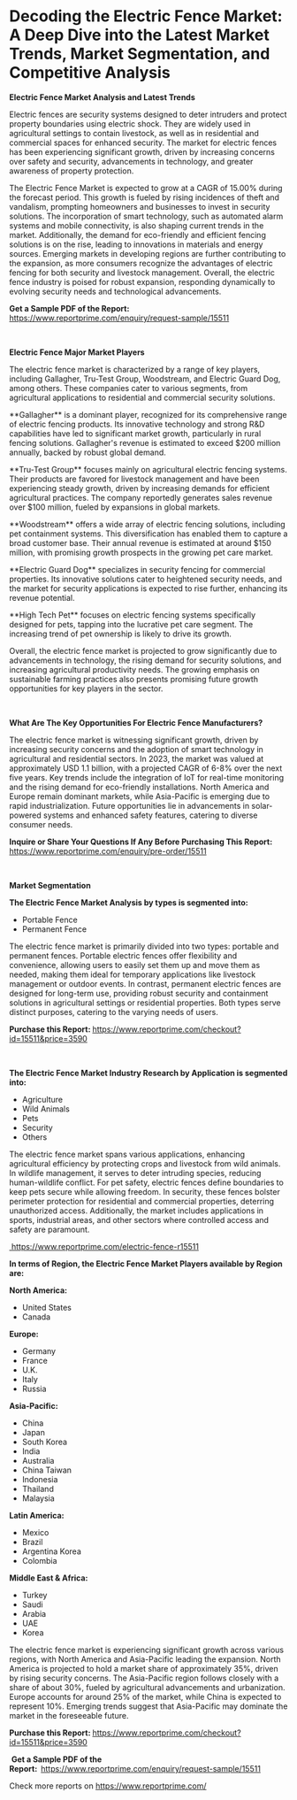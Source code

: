 <p><h1>Decoding the Electric Fence Market: A Deep Dive into the Latest Market Trends, Market Segmentation, and Competitive Analysis</h1></p><p><strong>Electric Fence Market Analysis and Latest Trends</strong></p>
<p><p>Electric fences are security systems designed to deter intruders and protect property boundaries using electric shock. They are widely used in agricultural settings to contain livestock, as well as in residential and commercial spaces for enhanced security. The market for electric fences has been experiencing significant growth, driven by increasing concerns over safety and security, advancements in technology, and greater awareness of property protection.</p><p>The Electric Fence Market is expected to grow at a CAGR of 15.00% during the forecast period. This growth is fueled by rising incidences of theft and vandalism, prompting homeowners and businesses to invest in security solutions. The incorporation of smart technology, such as automated alarm systems and mobile connectivity, is also shaping current trends in the market. Additionally, the demand for eco-friendly and efficient fencing solutions is on the rise, leading to innovations in materials and energy sources. Emerging markets in developing regions are further contributing to the expansion, as more consumers recognize the advantages of electric fencing for both security and livestock management. Overall, the electric fence industry is poised for robust expansion, responding dynamically to evolving security needs and technological advancements.</p></p>
<p><strong>Get a Sample PDF of the Report:&nbsp;</strong> <a href="https://www.reportprime.com/enquiry/request-sample/15511?utm_campaign=2476&utm_medium=2&utm_source=Github&utm_content=ia&utm_term=20032025&utm_id=electric-fence">https://www.reportprime.com/enquiry/request-sample/15511</a></p>
<p>&nbsp;</p>
<p><strong>Electric Fence Major Market Players</strong></p>
<p><p>The electric fence market is characterized by a range of key players, including Gallagher, Tru-Test Group, Woodstream, and Electric Guard Dog, among others. These companies cater to various segments, from agricultural applications to residential and commercial security solutions.</p><p>**Gallagher** is a dominant player, recognized for its comprehensive range of electric fencing products. Its innovative technology and strong R&D capabilities have led to significant market growth, particularly in rural fencing solutions. Gallagher's revenue is estimated to exceed $200 million annually, backed by robust global demand.</p><p>**Tru-Test Group** focuses mainly on agricultural electric fencing systems. Their products are favored for livestock management and have been experiencing steady growth, driven by increasing demands for efficient agricultural practices. The company reportedly generates sales revenue over $100 million, fueled by expansions in global markets.</p><p>**Woodstream** offers a wide array of electric fencing solutions, including pet containment systems. This diversification has enabled them to capture a broad customer base. Their annual revenue is estimated at around $150 million, with promising growth prospects in the growing pet care market.</p><p>**Electric Guard Dog** specializes in security fencing for commercial properties. Its innovative solutions cater to heightened security needs, and the market for security applications is expected to rise further, enhancing its revenue potential.</p><p>**High Tech Pet** focuses on electric fencing systems specifically designed for pets, tapping into the lucrative pet care segment. The increasing trend of pet ownership is likely to drive its growth.</p><p>Overall, the electric fence market is projected to grow significantly due to advancements in technology, the rising demand for security solutions, and increasing agricultural productivity needs. The growing emphasis on sustainable farming practices also presents promising future growth opportunities for key players in the sector.</p></p>
<p>&nbsp;</p>
<p><strong>What Are The Key Opportunities For Electric Fence Manufacturers?</strong></p>
<p><p>The electric fence market is witnessing significant growth, driven by increasing security concerns and the adoption of smart technology in agricultural and residential sectors. In 2023, the market was valued at approximately USD 1.1 billion, with a projected CAGR of 6-8% over the next five years. Key trends include the integration of IoT for real-time monitoring and the rising demand for eco-friendly installations. North America and Europe remain dominant markets, while Asia-Pacific is emerging due to rapid industrialization. Future opportunities lie in advancements in solar-powered systems and enhanced safety features, catering to diverse consumer needs.</p></p>
<p><strong>Inquire or Share Your Questions If Any Before Purchasing This Report:</strong> <a href="https://www.reportprime.com/enquiry/pre-order/15511?utm_campaign=2476&utm_medium=2&utm_source=Github&utm_content=ia&utm_term=20032025&utm_id=electric-fence">https://www.reportprime.com/enquiry/pre-order/15511</a></p>
<p>&nbsp;</p>
<p><strong>Market Segmentation</strong></p>
<p><strong>The Electric Fence Market Analysis by types is segmented into:</strong></p>
<p><ul><li>Portable Fence</li><li>Permanent Fence</li></ul></p>
<p><p>The electric fence market is primarily divided into two types: portable and permanent fences. Portable electric fences offer flexibility and convenience, allowing users to easily set them up and move them as needed, making them ideal for temporary applications like livestock management or outdoor events. In contrast, permanent electric fences are designed for long-term use, providing robust security and containment solutions in agricultural settings or residential properties. Both types serve distinct purposes, catering to the varying needs of users.</p></p>
<p><strong>Purchase this Report:&nbsp;</strong><a href="https://www.reportprime.com/checkout?id=15511&price=3590&utm_campaign=2476&utm_medium=2&utm_source=Github&utm_content=ia&utm_term=20032025&utm_id=electric-fence">https://www.reportprime.com/checkout?id=15511&price=3590</a></p>
<p>&nbsp;</p>
<p><strong>The Electric Fence Market Industry Research by Application is segmented into:</strong></p>
<p><ul><li>Agriculture</li><li>Wild Animals</li><li>Pets</li><li>Security</li><li>Others</li></ul></p>
<p><p>The electric fence market spans various applications, enhancing agricultural efficiency by protecting crops and livestock from wild animals. In wildlife management, it serves to deter intruding species, reducing human-wildlife conflict. For pet safety, electric fences define boundaries to keep pets secure while allowing freedom. In security, these fences bolster perimeter protection for residential and commercial properties, deterring unauthorized access. Additionally, the market includes applications in sports, industrial areas, and other sectors where controlled access and safety are paramount.</p></p>
<p><a href="https://www.reportprime.com/electric-fence-r15511?utm_campaign=2476&utm_medium=2&utm_source=Github&utm_content=ia&utm_term=20032025&utm_id=electric-fence">&nbsp;https://www.reportprime.com/electric-fence-r15511</a></p>
<p><strong>In terms of Region, the Electric Fence Market Players available by Region are:</strong></p>
<p>
    <p> <strong> North America: </strong>
        <ul>
            <li>United States</li>
            <li>Canada</li>
        </ul>
        </p> 
    <p> <strong> Europe: </strong>
        <ul>
            <li>Germany</li>
            <li>France</li>
            <li>U.K.</li>
            <li>Italy</li>
            <li>Russia</li>
        </ul>
        </p> 
    <p> <strong> Asia-Pacific: </strong>
        <ul>
            <li>China</li>
            <li>Japan</li>
            <li>South Korea</li>
            <li>India</li>
            <li>Australia</li>
            <li>China Taiwan</li>
            <li>Indonesia</li>
            <li>Thailand</li>
            <li>Malaysia</li>
        </ul>
        </p> 
    <p> <strong> Latin America: </strong>
        <ul>
            <li>Mexico</li>
            <li>Brazil</li>
            <li>Argentina Korea</li>
            <li>Colombia</li>
        </ul>
        </p> 
    <p> <strong> Middle East & Africa: </strong>
        <ul>
            <li>Turkey</li>
            <li>Saudi</li>
            <li>Arabia</li>
            <li>UAE</li>
            <li>Korea</li>
        </ul>
    </p>
    </p>
<p><p>The electric fence market is experiencing significant growth across various regions, with North America and Asia-Pacific leading the expansion. North America is projected to hold a market share of approximately 35%, driven by rising security concerns. The Asia-Pacific region follows closely with a share of about 30%, fueled by agricultural advancements and urbanization. Europe accounts for around 25% of the market, while China is expected to represent 10%. Emerging trends suggest that Asia-Pacific may dominate the market in the foreseeable future.</p></p>
<p><strong>Purchase this Report: </strong><a href="https://www.reportprime.com/checkout?id=15511&price=3590&utm_campaign=2476&utm_medium=2&utm_source=Github&utm_content=ia&utm_term=20032025&utm_id=electric-fence">https://www.reportprime.com/checkout?id=15511&price=3590</a></p>
<p>&nbsp;<strong>Get a Sample PDF of the Report:&nbsp;&nbsp;</strong><a href="https://www.reportprime.com/enquiry/request-sample/15511?utm_campaign=2476&utm_medium=2&utm_source=Github&utm_content=ia&utm_term=20032025&utm_id=electric-fence">https://www.reportprime.com/enquiry/request-sample/15511</a></p>
<p><strong></strong></p>
<p>Check more reports on <a href="https://www.reportprime.com/?utm_campaign=2476&utm_medium=2&utm_source=Github&utm_content=ia&utm_term=20032025&utm_id=electric-fence">https://www.reportprime.com/</a></p>